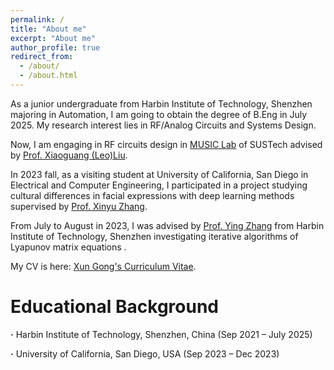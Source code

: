 ```yaml
---
permalink: /
title: "About me"
excerpt: "About me"
author_profile: true
redirect_from: 
  - /about/
  - /about.html
---
```


As a junior undergraduate from Harbin Institute of Technology, Shenzhen majoring in Automation, I am going to obtain the degree of B.Eng in July 2025. My research interest lies in RF/Analog Circuits and Systems Design.

Now, I am engaging in RF circuits design in [MUSIC Lab](https://music-sustech.github.io/) of SUSTech advised by [Prof. Xiaoguang (Leo)Liu](https://faculty.sustech.edu.cn/?tagid=liuxg&iscss=1&snapid=1&orderby=date&go=1).

In 2023 fall, as a visiting student at University of California, San Diego in Electrical and Computer Engineering, I participated in a project studying cultural differences in facial expressions with deep learning methods supervised by [Prof. Xinyu Zhang](https://jacobsschool.ucsd.edu/people/profile/xinyu-zhang).

From July to August in 2023, I was advised by [Prof. Ying Zhang](http://faculty.hitsz.edu.cn/zhangying) from Harbin Institute of Technology, Shenzhen investigating iterative algorithms of Lyapunov matrix equations .

My CV is here: [Xun Gong's Curriculum Vitae](../assets/Curriculum_Vitae.pdf).

Educational Background
======
**·** Harbin Institute of Technology, Shenzhen, China (Sep 2021 – July 2025) 

**·** University of California, San Diego, USA (Sep 2023 – Dec 2023)
